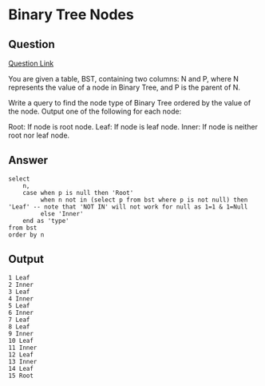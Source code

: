 # Binary Tree Nodes

## Question
[Question Link](https://www.hackerrank.com/challenges/binary-search-tree-1/problem?isFullScreen=true)

You are given a table, BST, containing two columns: N and P, where N represents the value of a node in Binary Tree, and P is the parent of N.

Write a query to find the node type of Binary Tree ordered by the value of the node. Output one of the following for each node:

Root: If node is root node.
Leaf: If node is leaf node.
Inner: If node is neither root nor leaf node.

## Answer
    select
        n,
        case when p is null then 'Root' 
             when n not in (select p from bst where p is not null) then 'Leaf' -- note that 'NOT IN' will not work for null as 1=1 & 1=Null
             else 'Inner'
        end as 'type'
    from bst
    order by n
        
## Output
    1 Leaf
    2 Inner
    3 Leaf
    4 Inner
    5 Leaf
    6 Inner
    7 Leaf
    8 Leaf
    9 Inner
    10 Leaf
    11 Inner
    12 Leaf
    13 Inner
    14 Leaf
    15 Root
